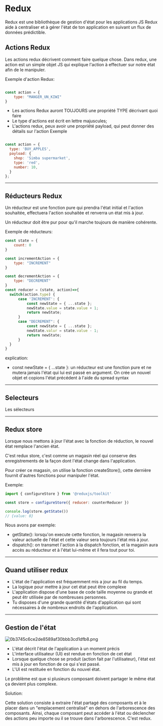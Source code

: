 # Redux 

Redux est une bibliothèque de gestion d'état pour les applications JS
Redux aide à centraliser et à gérer l'état de ton application en suivant un flux de données prédictible.

## Actions Redux 

Les actions redux décrivent comment faire quelque chose. 
Dans redux, une action est un simple objet JS qui explique l'action à effectuer sur notre état afin de le manipuler. 

Exemple d'action Redux: 
```` javascript 

const action = {
	type: "MANGER_UN_KIWI"
}

````

- Les actions Redux auront TOUJOURS une propriété TYPE décrivant quoi faire
- Le type d'actions est écrit en lettre majuscules; 
- L'actions redux, peux avoir une propriété payload, qui peut donner des détails sur l'action
Exemple 
````javascript

const action = {
  type: 'BUY_APPLES',
  payload: {
    shop: 'Simba supermarket',
    type: 'red',
    number: 10,
  }
};

````

---
## Réducteurs Redux 

Un réducteur est une fonction pure qui prendra l'état initial et l'action souhaitée, effectuera l'action souhaitée et renverra un état mis à jour. 

Un réducteur doit être pur pour qu'il marche toujours de manière cohérente. 

Exemple de réducteurs:

````javascript 
const state = {
	count: 0
}

const incrementAction = {
	type: "INCREMENT"
}

const decrementAction = {
	type: "DECREMENT"
}
const reducer = (state, action)=>{
  switch(action.type) {
	  case 'INCREMENT': {
		  const newState = { ...state };
		  newState.value = state.value + 1;
		  return newState;
	  } 
	  case "DECREMENT": {
		  const newState = { ...state };
		  newState.valur = state.value - 1;
		  return newState;
	  }
  }
}
````

explication:

- const newState = { ...state }: un réducteur est une fonction pure et ne mutera jamais l'état qui lui est passé en argument. 
On crée un nouvel objet et copions l'état précédent à l'aide du spread syntax 
---
## Selecteurs

Les sélecteurs 

---
## Redux store

Lorsque nous mettons à jour l'état avec la fonction de réduction, le nouvel état remplace l'ancien état.

C'est redux store, c'est comme un magasin réel qui conserve des enregistrements de la façon dont l'état change dans l'application. 

Pour créer ce magasin, on utilise la fonction createStore(), cette dernière fournit d'autres fonctions pour manipuler l'état.

Exemple:
````javascript
import { configureStore } from '@reduxjs/toolkit'

const store = configureStore({ reducer: counterReducer })

console.log(store.getState())
// {value: 0}
````

Nous avons par exemple: 

- getState(): lorsqu'on execute cette fonction, le magasin renverra la valeur actuelle de l'état et cette valeur sera toujours l'état mis à jour. 
- dispatch(): on transmet l'action à la dispatch fonction, et la magasin aura accès au réducteur et à l'état lui-même et il fera tout pour toi. 
---
## Quand utiliser redux 

- L'état de l'application est fréquemment mis a jour au fil du temps.
- La logique pour mettre à jour cet état peut être complexe 
- L'application dispose d'une base de code taille moyenne ou grande et peut êtr utilisée par de nombreuses personnes.
- Tu disposes d'une grande quantité d'états d'application qui sont nécessaires à de nombreux endroits de l'application. 
---
## Gestion de l'état 

![0b3745c6ce2de8589af30bbb3cd1dfb8.png](../_resources/0b3745c6ce2de8589af30bbb3cd1dfb8.png)

- L'état décrit l'état de l'application à un moment précis
- L'interface utilisateur (UI) est rendue en fonction de cet état 
- Lorsque quelque chose se produit (action fait par l'utilisateur), l'état est mis à jour en fonction de ce qui s'est passé. 
- L'UI est restituée en fonction du nouvel état. 

Le problème est que si plusieurs composant doivent partager le même état ça devient plus complexe. 

Solution: 

Cette solution consiste à extraire l'état partagé des composants et à le placer dans un "emplacement centralisé" en dehors de l'arborescence des composants. 
Ainsi, chaque composant peut accéder à l'état ou déclencher des actions peu importe ou il se trouve dans l'arborescence. C'est redux. 






